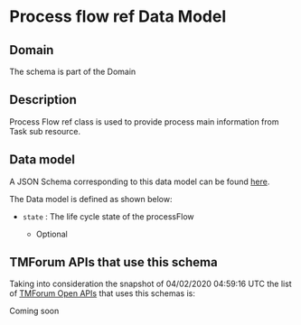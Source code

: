 # Process flow ref Data Model

## Domain

The  schema is part of the  Domain

## Description

Process Flow ref class is used to provide process main information from Task sub resource.

## Data model

A JSON Schema corresponding to this data model can be found
[here](https://github.com/tmforum-rand/schemas/blob/candidates/Common/ProcessFlowRef.schema.json).

The Data model is defined as shown below:

- `state` : The life cycle state of the processFlow

  - Optional






## TMForum APIs that use this schema

Taking into consideration the snapshot of 04/02/2020 04:59:16 UTC the list of [TMForum Open APIs](https://www.tmforum.org/open-apis/) that uses this schemas is:

Coming soon